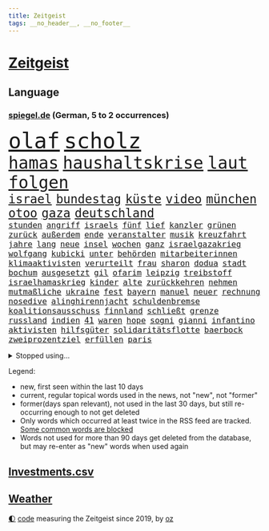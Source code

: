 ```yaml
---
title: Zeitgeist
tags: __no_header__, __no_footer__
---
```


# [Zeitgeist](https://oliz.io/zeitgeist/)

## Language

<h3><a href="https://www.spiegel.de" target="_blank">spiegel.de</a> (German, 5 to 2 occurrences)</h3>
<p style="font-family:monospace">
<span style="font-size:32pt"><a href="news_links.html#olaf" class="current">olaf</a></span>
<span style="font-size:32pt"><a href="news_links.html#scholz" class="current">scholz</a></span>
<br>
<span style="font-size:25pt"><a href="news_links.html#hamas" class="current">hamas</a></span>
<span style="font-size:25pt"><a href="news_links.html#haushaltskrise" class="current">haushaltskrise</a></span>
<span style="font-size:25pt"><a href="news_links.html#laut" class="current">laut</a></span>
<span style="font-size:25pt"><a href="news_links.html#folgen" class="current">folgen</a></span>
<br>
<span style="font-size:18pt"><a href="news_links.html#israel" class="current">israel</a></span>
<span style="font-size:18pt"><a href="news_links.html#bundestag" class="current">bundestag</a></span>
<span style="font-size:18pt"><a href="news_links.html#küste" class="current">küste</a></span>
<span style="font-size:18pt"><a href="news_links.html#video" class="current">video</a></span>
<span style="font-size:18pt"><a href="news_links.html#münchen" class="current">münchen</a></span>
<span style="font-size:18pt"><a href="news_links.html#otoo" class="new">otoo</a></span>
<span style="font-size:18pt"><a href="news_links.html#gaza" class="current">gaza</a></span>
<span style="font-size:18pt"><a href="news_links.html#deutschland" class="current">deutschland</a></span>
<br>
<span style="font-size:12pt"><a href="news_links.html#stunden" class="current">stunden</a></span>
<span style="font-size:12pt"><a href="news_links.html#angriff" class="current">angriff</a></span>
<span style="font-size:12pt"><a href="news_links.html#israels" class="current">israels</a></span>
<span style="font-size:12pt"><a href="news_links.html#fünf" class="current">fünf</a></span>
<span style="font-size:12pt"><a href="news_links.html#lief" class="current">lief</a></span>
<span style="font-size:12pt"><a href="news_links.html#kanzler" class="current">kanzler</a></span>
<span style="font-size:12pt"><a href="news_links.html#grünen" class="current">grünen</a></span>
<span style="font-size:12pt"><a href="news_links.html#zurück" class="current">zurück</a></span>
<span style="font-size:12pt"><a href="news_links.html#außerdem" class="current">außerdem</a></span>
<span style="font-size:12pt"><a href="news_links.html#ende" class="current">ende</a></span>
<span style="font-size:12pt"><a href="news_links.html#veranstalter" class="current">veranstalter</a></span>
<span style="font-size:12pt"><a href="news_links.html#musik" class="current">musik</a></span>
<span style="font-size:12pt"><a href="news_links.html#kreuzfahrt" class="new">kreuzfahrt</a></span>
<span style="font-size:12pt"><a href="news_links.html#jahre" class="current">jahre</a></span>
<span style="font-size:12pt"><a href="news_links.html#lang" class="current">lang</a></span>
<span style="font-size:12pt"><a href="news_links.html#neue" class="current">neue</a></span>
<span style="font-size:12pt"><a href="news_links.html#insel" class="current">insel</a></span>
<span style="font-size:12pt"><a href="news_links.html#wochen" class="current">wochen</a></span>
<span style="font-size:12pt"><a href="news_links.html#ganz" class="current">ganz</a></span>
<span style="font-size:12pt"><a href="news_links.html#israelgazakrieg" class="current">israelgazakrieg</a></span>
<span style="font-size:12pt"><a href="news_links.html#wolfgang" class="current">wolfgang</a></span>
<span style="font-size:12pt"><a href="news_links.html#kubicki" class="current">kubicki</a></span>
<span style="font-size:12pt"><a href="news_links.html#unter" class="current">unter</a></span>
<span style="font-size:12pt"><a href="news_links.html#behörden" class="current">behörden</a></span>
<span style="font-size:12pt"><a href="news_links.html#mitarbeiterinnen" class="current">mitarbeiterinnen</a></span>
<span style="font-size:12pt"><a href="news_links.html#klimaaktivisten" class="current">klimaaktivisten</a></span>
<span style="font-size:12pt"><a href="news_links.html#verurteilt" class="current">verurteilt</a></span>
<span style="font-size:12pt"><a href="news_links.html#frau" class="current">frau</a></span>
<span style="font-size:12pt"><a href="news_links.html#sharon" class="new">sharon</a></span>
<span style="font-size:12pt"><a href="news_links.html#dodua" class="new">dodua</a></span>
<span style="font-size:12pt"><a href="news_links.html#stadt" class="current">stadt</a></span>
<span style="font-size:12pt"><a href="news_links.html#bochum" class="current">bochum</a></span>
<span style="font-size:12pt"><a href="news_links.html#ausgesetzt" class="current">ausgesetzt</a></span>
<span style="font-size:12pt"><a href="news_links.html#gil" class="current">gil</a></span>
<span style="font-size:12pt"><a href="news_links.html#ofarim" class="current">ofarim</a></span>
<span style="font-size:12pt"><a href="news_links.html#leipzig" class="current">leipzig</a></span>
<span style="font-size:12pt"><a href="news_links.html#treibstoff" class="current">treibstoff</a></span>
<span style="font-size:12pt"><a href="news_links.html#israelhamaskrieg" class="current">israelhamaskrieg</a></span>
<span style="font-size:12pt"><a href="news_links.html#kinder" class="current">kinder</a></span>
<span style="font-size:12pt"><a href="news_links.html#alte" class="current">alte</a></span>
<span style="font-size:12pt"><a href="news_links.html#zurückkehren" class="current">zurückkehren</a></span>
<span style="font-size:12pt"><a href="news_links.html#nehmen" class="current">nehmen</a></span>
<span style="font-size:12pt"><a href="news_links.html#mutmaßliche" class="current">mutmaßliche</a></span>
<span style="font-size:12pt"><a href="news_links.html#ukraine" class="current">ukraine</a></span>
<span style="font-size:12pt"><a href="news_links.html#fest" class="current">fest</a></span>
<span style="font-size:12pt"><a href="news_links.html#bayern" class="current">bayern</a></span>
<span style="font-size:12pt"><a href="news_links.html#manuel" class="current">manuel</a></span>
<span style="font-size:12pt"><a href="news_links.html#neuer" class="current">neuer</a></span>
<span style="font-size:12pt"><a href="news_links.html#rechnung" class="current">rechnung</a></span>
<span style="font-size:12pt"><a href="news_links.html#nosedive" class="new">nosedive</a></span>
<span style="font-size:12pt"><a href="news_links.html#alinghirennjacht" class="new">alinghirennjacht</a></span>
<span style="font-size:12pt"><a href="news_links.html#schuldenbremse" class="current">schuldenbremse</a></span>
<span style="font-size:12pt"><a href="news_links.html#koalitionsausschuss" class="current">koalitionsausschuss</a></span>
<span style="font-size:12pt"><a href="news_links.html#finnland" class="current">finnland</a></span>
<span style="font-size:12pt"><a href="news_links.html#schließt" class="current">schließt</a></span>
<span style="font-size:12pt"><a href="news_links.html#grenze" class="current">grenze</a></span>
<span style="font-size:12pt"><a href="news_links.html#russland" class="current">russland</a></span>
<span style="font-size:12pt"><a href="news_links.html#indien" class="current">indien</a></span>
<span style="font-size:12pt"><a href="news_links.html#41" class="current">41</a></span>
<span style="font-size:12pt"><a href="news_links.html#waren" class="current">waren</a></span>
<span style="font-size:12pt"><a href="news_links.html#hope" class="new">hope</a></span>
<span style="font-size:12pt"><a href="news_links.html#sogni" class="new">sogni</a></span>
<span style="font-size:12pt"><a href="news_links.html#gianni" class="current">gianni</a></span>
<span style="font-size:12pt"><a href="news_links.html#infantino" class="current">infantino</a></span>
<span style="font-size:12pt"><a href="news_links.html#aktivisten" class="current">aktivisten</a></span>
<span style="font-size:12pt"><a href="news_links.html#hilfsgüter" class="current">hilfsgüter</a></span>
<span style="font-size:12pt"><a href="news_links.html#solidaritätsflotte" class="new">solidaritätsflotte</a></span>
<span style="font-size:12pt"><a href="news_links.html#baerbock" class="current">baerbock</a></span>
<span style="font-size:12pt"><a href="news_links.html#zweiprozentziel" class="current">zweiprozentziel</a></span>
<span style="font-size:12pt"><a href="news_links.html#erfüllen" class="current">erfüllen</a></span>
<span style="font-size:12pt"><a href="news_links.html#paris" class="current">paris</a></span>
</p>
<details>
<summary>Stopped using...</summary>
<p class="former" style="font-size:12pt">
belarus(1133) schrieb(1133) gegenseitig(1132) reihe(1132) schwedische(1132) bisherige(1131) bittet(1131) geschichten(1131) gewaltige(1131) wartet(1131) bayerns(1130) beenden(1130) bieten(1130) gerhard(1130) hört(1130) kämpfte(1130) persönliche(1130) coronakrise(1129) hubschrauber(1129) vorzeitig(1129) christoph(1128) coronavirus(1128) ifoinstitut(1128) nachruf(1128) schön(1128) becker(1127) befürchten(1127) bsc(1127) erteilt(1127) la(1127) steigenden(1127) united(1127) verabschiedet(1127) amerikanische(1126) beispiel(1126) einstieg(1126) gewissen(1126) scheinen(1126) 2017(1125) geändert(1125) illegalen(1125) medikamente(1125) missbrauch(1125) usamerikaner(1125) zuge(1125) 5(1124) amerika(1124) brutale(1124) kurzfristig(1124) ließen(1124) premiere(1124) sprecher(1124) steuern(1124) wald(1124) wohnhaus(1124) einreisen(1123) virus(1123) beschimpft(1122) erfahrungen(1122) infektion(1122) streng(1122) vorgeworfen(1122) angeklagte(1121) länge(1121) online(1121) philipp(1121) priester(1121) europäer(1120) rassistischen(1120) stärke(1120) stück(1120) verlierer(1120) woran(1120) kamera(1119) distanziert(1118) fällen(1118) gemeinsamen(1118) hotels(1118) schlagzeilen(1118) spekuliert(1118) wochenlang(1118) bestimmt(1116) inszeniert(1116) staatliche(1115) i(1114) kultur(1114) olympische(1114) problemen(1114) schaffte(1113) venezuela(1113) juristisch(1112) sinn(1112) gesamten(1111) schriftsteller(1111) dar(1109) harten(1109) marco(1108) treiben(1108) begriff(1107) berühmte(1107) ereignisse(1107) herz(1107) warm(1107) norwegen(1106) produkte(1106) tiefen(1106) uni(1106) gemeinsames(1105) orten(1105) dran(1103) einbruch(1101) s(1101) papier(1100) nasa(1099) beitrag(1098) steffen(1097) top(1096) provoziert(1095) app(1094) vermisste(1094) handy(1091) hinweis(1090) afrikas(1087) ursprünglich(1084) überfordert(1078) kanadas(1077) rache(1069) mallorca(1033) expräsidenten(1004) bekannter(1003) estland(998) anfeindungen(995) orte(968) strebt(968) bewirbt(951) gewalttat(940) sergej(865) norwegische(859) zwingen(850) erfolglos(833) kollision(827) nachspielzeit(818) erkrankte(814) erhofft(811) jahrzehnt(810) dax(800) angestellten(798) versetzt(779) kunstwerke(770) erleben(763) beider(759) regierungschefin(756) 74(746) ostdeutschland(742) beliebt(738) verteidiger(738) schülerin(734) summen(722) militärischen(716) außenministerium(710) loch(706) ärztin(703) invasion(702) natürlich(696) buschmann(695) erschwert(685) bat(679) soldat(671) ben(667) afrikanischen(649) pekings(647) einheiten(646) 62(643) emotionalen(640) mut(632) stammen(629) betreibt(627) vögel(626) 17jährige(625) triumphiert(622) sanktioniert(614) unsicher(610) eindrücke(608) kriegsverbrechen(605) riskant(605) söhne(603) finnische(600) zugegeben(599) ansturm(589) wiederaufbau(586) überlebenden(583) fair(577) umstände(561) export(551) trocken(548) abgeschaltet(547) unterlag(547) luisa(546) weltverband(543) lngterminal(538) suchte(536) verzweiflung(534) dänischen(532) dürre(531) konkurrenten(531) demonstrierende(530) ausbauen(528) ernannt(528) anwältin(525) titelverteidiger(524) ulrich(522) führungskräfte(517) identifizieren(514) andrew(512) gegenwart(511) wohnmobil(511) erobern(507) missbrauchsvorwürfe(506) einsätze(505) bekämpft(504) wozu(504) 81(499) dramatische(498) energieversorger(498) tasche(497) extra(492) batterien(490) schwächelt(489) folgten(488) major(481) chinesen(480) neubauer(479) drehten(477) umweltschützer(475) regensburg(469) importiert(463) wütet(459) studentin(457) einladung(456) spitzen(453) extremisten(450) elefanten(448) atomkraftwerk(447) lebenslange(445) grab(444) antarktis(440) lula(430) bundesbank(429) talkshow(429) machtmissbrauch(426) ersetzt(424) senioren(423) aufholjagd(419) bestimmen(410) staatsmedien(410) klimaaktivistin(409) begegnung(405) schwächt(403) sauber(402) tunesien(401) festgehalten(393) desinformation(389) mama(389) erben(381) außenpolitik(379) operiert(378) beworfen(377) einheimische(376) westküste(376) nächtlichen(372) erreichbar(366) pistole(363) kampfjets(360) ig(359) metall(359) spielraum(353) figuren(352) häufen(348) sound(347) amtsgericht(345) anscheinend(344) vorbereitung(342) überzeugen(341) naturschützer(337) colorado(336) nutzerinnen(336) aufpassen(335) manipulierte(334) regierende(332) gestalten(331) reformieren(331) überlassen(331) exportieren(330) labor(330) aufgelöst(328) sprint(323) brettspiele(321) chefredakteur(320) besonderer(319) fahnder(316) nizza(316) peinlich(316) öffentlichkeitswirksam(314) auflage(313) bußgeld(313) umzug(313) fassen(309) googles(309) nannte(309) sachsens(309) umstrittener(309) spezialkräfte(308) c(305) passanten(305) interessante(302) brannten(301) fortan(298) miete(297) erhalt(294) nähert(294) veröffentlichten(294) bewahren(293) parteifreund(291) vermeintlichen(290) orthodoxe(289) republikanische(288) vorstandschef(288) heran(286) gemessen(285) süchtig(285) vermeintlicher(285) chatbot(282) theoretisch(282) bildet(281) getötete(279) günstigen(279) antike(277) kennzeichnung(276) unbekannt(276) wissler(276) vorzubereiten(272) vergiftet(271) kürze(270) angezündet(269) nicola(269) partnern(269) tourist(267) vorwurfs(267) außergewöhnlich(264) kaufte(264) unterbrechung(263) brauche(260) ausgewiesen(259) atmen(257) profifußballer(257) aufträge(256) rezension(256) wütenden(256) historisch(255) verstoß(255) 1998(253) zyklon(252) 15jährigen(249) drittes(249) entweder(249) fakten(249) verstand(249) wendepunkt(249) anstatt(247) unweit(245) nützt(244) zeug(244) überforderung(244) beschädigte(242) verteidigte(242) björn(239) dringen(239) höcke(239) trainerin(239) gen(238) bestreiten(236) slowakei(236) kümmert(235) solidarisch(234) jordan(232) überwunden(232) erfolgen(230) li(230) bauindustrie(229) konkurrent(229) sommerspielen(229) erwarteten(228) kommandeur(228) kostenlosen(226) pool(225) tropensturm(225) 27jähriger(224) emotionen(222) robin(222) boomt(221) unrealistisch(221) veto(221) technischer(220) überflutungen(220) 13jährige(219) national(219) reuß(219) hauptsache(215) astronomie(214) produkt(214) torjägerin(212) verschiedener(212) jim(211) umsetzbar(210) staatsschutz(207) fifapräsident(206) gemälde(206) account(205) artenvielfalt(205) ermutigt(205) vermelden(205) zusammenhängen(205) durchschnittlich(204) exkanzler(204) ferraripilot(204) beschränkt(203) honig(203) mainzer(203) keeper(202) gange(200) kürzt(200) arbeitswelt(199) erneuern(199) kern(199) vertrauten(199) schmelzen(198) chicago(195) gefilmt(195) gouverneurin(193) yoga(193) dm(192) gästen(192) maus(192) haar(191) kolleginnen(191) schwerwiegenden(190) look(189) kretschmer(188) überzeugungen(188) ambitionierten(187) berühmtesten(187) reynolds(186) vollem(186) kuba(185) evakuierungen(184) imperium(183) gegnern(182) pioneer(182) kleben(181) protestierten(180) beauftragt(179) eingeliefert(179) filmbranche(179) feature(177) hauptrennen(177) costner(176) strafverfolger(176) schlucken(175) gewahrsam(174) wählern(174) bestritten(172) wettert(172) zoff(171) bitter(170) serge(168) dämpfer(167) mahnen(166) rekrutiert(166) nachbessern(165) organisationen(165) würdigte(164) flugzeugabsturz(162) interessenten(162) schenkte(162) vogel(162) sicherheitsrisiko(160) stadtwerke(160) strafzettel(159) zurückbekommen(158) abschlusserklärung(157) staats(157) süddeutschland(157) wortwahl(157) grandios(156) mysteriöse(155) verschwendung(155) verzweifelte(155) blockierte(154) falschaussage(154) mitsotakis(154) falsches(151) aufgebrachte(150) messenger(150) pkwmaut(150) agenda(149) liter(149) abschaffen(148) fahrscheine(148) fotovoltaik(148) abholzung(147) abteilungsleiter(147) errichtet(147) gündoğan(147) i̇lkay(147) malibu(147) obergrenze(147) oldenburg(147) sonntagmorgen(147) amini(146) chiphersteller(146) jina(146) mahsa(146) durchsetzung(145) rampenlicht(145) ausprobiert(144) gefecht(144) profil(144) vereinfachen(143) verschärften(142) iris(141) reparaturen(141) sexismus(141) weltberühmt(141) zielscheibe(141) anfragen(140) plakaten(140) spitzenfußball(139) monza(138) reiner(138) wohlauf(138) disqualifikation(137) fattah(137) überflutet(137) verbraucherschützern(136) weltranglistenerste(136) aiwanger(135) havarierten(135) nations(135) vorne(135) 2013(134) erweist(134) ganzer(134) schoigu(134) eckernförde(133) neuschwanstein(133) verschollen(133) absicherung(132) afdmann(132) kreuzfahrtschiff(132) millionenschweren(132) polizeigewahrsam(132) iranerin(131) entscheidende(130) populistischer(130) rekonstruiert(130) wettbewerbsfähigkeit(130) anteile(129) antisemitismusbeauftragte(129) antisemitismusbeauftragter(129) zwangsarbeit(129) pur(128) vielfalt(128) xiii(128) klimaneutralität(127) spiegelgespräch(126) ärmelkanal(126) selbstoptimierung(125) umbauen(125) dfbfußballerinnen(124) dunkelsten(124) posthum(124) dumme(123) fußballstars(123) neuzugang(123) bildungsweg(122) randale(122) robust(122) kaczyński(121) allgäu(120) friedensgipfel(120) spezialeinheiten(120) brandenburgs(119) bösen(119) intimität(119) verkaufte(119) 2050(118) klassische(118) kunstsammlung(118) surfen(118) dfbfrauen(117) thrones(117) abgelaufen(116) mutmaßliches(116) streitkultur(116) unterfranken(116) zeitgleich(116) mietpreise(115) urwald(115) überschwemmt(115) bundesligasaison(114) iw(114) koran(114) gehörten(113) kürzung(113) mentalen(113) zeitungsinterview(113) atlanta(112) aufräumen(112) geschieht(112) reichsbürgergruppe(112) sven(112) unterschiedlicher(112) verweisen(112) bemerkenswerten(111) entfernung(111) lissabon(111) spdchef(111) festspielen(110) kelly(110) willemalexander(110) sabotage(109) schutzmacht(109) übergangsweise(109) hochgefahren(108) geleistet(107) neukunden(107) unterhalt(107) wandern(107) beruhigt(106) entspannen(106) staatshilfen(106) tagessieg(106) beck(105) elektrogeräte(105) erpresst(105) pipeline(105) supermärkten(105) zerbrochen(105) fragte(104) wagte(104) zerstückelte(104) angeworben(103) siebzigern(103) ölpreise(103) salzburger(102) trainers(102) elternhaus(101) nebraska(101) ablesen(100) gabor(100) grünheide(100) vize(99) angefeindet(98) gefährliches(98) gruppenphase(98) teslawerk(98) wegovy(98) demonstrativ(97) geprüft(97) verendet(97) halter(96) reis(96) schmutziger(96) campingplatz(95) durchzusetzen(95) faktor(95) wissenschaftlich(95) ausgebildete(94) beflügelt(94) rechtspartei(94) vertraute(94) niemanden(93) aktienmärkte(92) algerien(92) baubranche(92) energieversorgung(92) innere(92) kryptowährung(92) parlamentswahl(91) südsee(91) unbeachtet(91) vanuatu(91) giambruno(90) teilzeit(90) umweltkatastrophe(90) vermuteten(90) anfangen(89) kleinstadt(89) populär(89) rate(89) teuersten(89) chefsache(88) cte(88) frachtschiffe(88) gehirnkrankheit(88) gregor(88) gysi(88) hardliner(88) horizont(88) sprachen(88) matsch(87) afdaussagen(86) barak(86) debütant(86) disqualifiziert(86) ehud(86) ruderte(86) sportpsychologe(86) vorhersagen(86) überqueren(86) angegeben(85) boykottieren(85) clooney(85) digitalministerium(85) krachend(85) melonis(85) mitverschwörer(85) betrachten(84) celle(84) eklatante(84) flügel(84) gegentor(84) glaubenssätze(84) teenagerin(84) volkspartei(84) fahnen(83) fußballweltverband(83) platzverweise(83) tinder(83) vertrauenskrise(83) weiterregieren(83) akzeptanz(82) autokratie(82) bergauf(82) brandsaison(82) fernsehens(82) graben(82) leichtsinn(82) lotterie(82) lotto(82) repression(82) straßenblockade(82) verbrannten(82) bock(81) galaxien(81) getäuscht(81) leitindex(81) obdachlosen(81) rassismusvorwürfe(81) flüchtete(80) flüsse(80) fußgänger(80) meryl(80) prägen(80) ratingagentur(80) relativieren(80) schwäbische(80) streep(80) university(80) verglichen(80) abschießen(79) anzeige(79) drahtzieher(79) kellnerin(79) plage(79) traumhaften(79) vertuschen(79) deutschsprachigen(78) europapokalsieger(78) minderjährigen(78) streikenden(78) stützte(78) bein(77) geladen(77) klimabewegung(77) koranverbrennungen(77) passau(77) auflegen(76) einrichtung(76) empfahl(76) frustrierte(76) gelockert(76) opernhaus(76) schwenken(76) usrichter(76) wmdebakel(76) alphabet(75) generalmajor(75) nägel(75) päppeln(75) schrank(75) stieß(75) unabwendbar(75) unterkunft(75) 57(74) asylsuchende(74) grausame(74) greenpeace(74) jugendwort(74) schöne(74) techkonzern(74) abschieberegeln(73) anfänger(73) arbeitskräftemangel(73) böen(73) einzelhandel(73) erweiterung(73) fahrrad(73) gallant(73) krankgeschrieben(73) moral(73) nowitzki(73) pannenflieger(73) yoav(73) privatsphäre(72) rassismuseklat(72) taiwanische(72) befinde(71) beweist(71) itexperten(71) schroeder(71) sprengt(71) wochenstart(71) accounts(70) bürgerinnen(70) infineon(70) sperrte(70) spiegelinterview(70) transport(70) umgehend(70) usbotschaft(70) guido(69) politikwissenschaftlerin(69) werkstätten(69) astronomen(68) ausgeweitet(68) heilbronn(68) isar(68) kabine(68) sarina(68) senkung(68) videoapp(68) zurecht(68) erkenne(67) gewinner(67) landtagsabgeordnete(67) literaturbetrieb(67) neffen(67) selbstbild(67) spears'(67) suv(67) svp(67) grönland(66) hoffnungsvoll(66) lahmlegen(66) lateinamerikas(66) massa(66) onlineportal(66) tempolimit(66) trinken(66) brettern(65) drachen(65) erstattet(65) populäre(65) quadratkilometer(65) rückenschmerzen(65) sendungen(65) strafrechtliche(65) tötungsdelikts(65) wertung(65) wirtschaftskrise(65) 83jährige(64) abwesenheit(64) ernährt(64) sofortigen(64) amtsmissbrauch(63) baustopp(63) halep(63) katja(63) simona(63) ungefragt(63) wissenschaftliche(63) block(62) columbia(62) eladly(62) fagr(62) gerechter(62) verbänden(62) einbürgerungen(61) ifoindex(61) intakte(61) oleksandr(61) schwergewichtsweltmeister(61) stichtag(61) young(61) dopingsperre(60) onkel(60) gefälschter(59) kommentierte(59) luftschläge(59) neuesten(59) verbraucherschutzministerium(59) verfasst(59) abdel(58) antisemitisches(58) elsisi(58) exzesse(58) flugblattaffäre(58) kairo(58) maps(58) mtv(58) nachrichtensender(58) extremist(57) redaktionen(57) wildschweine(57) aperol(56) fca(56) geradezu(56) lys(56) lünen(56) nordspanien(56) phänomen(56) südafrikanischen(56) gesundheitsnotstand(55) istanbuler(55) kernkraftwerke(55) lola(55) powell(55) rückbau(55) trost(55) kz(54) studentinnen(54) toptalent(54) umsetzt(54) überraschungen(54) leitung(53) update(53) bundestagsfraktion(52) traditionsreiche(52) aufzuklären(51) einstand(51) formulierung(51) getöteter(51) memmingen(51) rechtspopulismus(51) römische(51) worin(51) antarktischer(50) cohen(50) fehlerhafte(50) gerald(50) sexualisierten(50) solidarisierten(50) anschein(49) attentäter(49) auftritte(49) basketballsuperstar(49) freitagnachmittag(49) knipser(49) letztem(49) streitthema(49) usinvestor(49) bierzelt(48) fraktionsvorsitzenden(48) heusgen(48) königspaar(48) mamas(48) mörderische(48) regierungschefs(48) sicherheitskonferenz(48) tauchen(48) milliardenhilfen(47) nützlich(47) crewmitglied(46) höhepunkte(46) rind(46) schmutzigen(46) toxisch(46) alaskas(45) detroit(45) glaubwürdigkeit(45) sicherheitsexpertin(45) tatverdächtiger(45) terrorverdächtigen(45) traditionelles(45) trübe(45) ägyptens(45) 1993(44) außenverteidiger(44) havanna(44) hyperschallraketen(44) kubaner(44) repräsentantenhauses(44) zugausfälle(44) zähne(44) einzelteile(43) mitgefühl(43) wandelt(43) bayernafd(42) demokratischen(42) hilfsgütern(42) isst(42) sechsjähriger(42) usbc(42) auslösen(41) excoach(41) gewandelt(41) impfungen(41) oecd(41) ostukraine(41) paraderolle(41) trage(41) workation(41) abholung(40) besprüht(40) fahndet(40) gefängnisstrafe(40) mast(40) neulich(40) quatsch(40) sanitäter(40) seidenstraße(40) drüber(39) anzunehmen(38) eingebürgert(38) geschaffen(38) haustür(38) industrieverband(38) knaus(38) königshaus(38) teslachef(38) überspült(38) führerscheinregeln(37) regelungen(37) 2004(36) a81(36) einseitig(36) eröffnung(36) großoffensive(36) kampfhandlungen(36) nikol(36) paschinjan(36) präparate(36) tieferen(36) volle(36) bistum(35) nichtstun(35) stetig(35) knüpfen(34) kochbuch(34) priesters(34) topstars(34) begehen(33) fünfzigerjahre(33) python(33) 60jährige(32) solarenergie(32) umweltfreundlich(32) dfbtrainerin(31) erschießen(31) janine(31) moia(31) sechsjährigen(31) spurlos(31) definitiv(30) fiktiven(30) mächtigste(30) xis(30) hilflos(29) produktionsfirma(29) profilieren(29) solarindustrie(29) verwirklichung(29) galatasaray(28) glimpflich(28) mars(28) nordengland(28) produkten(28) robinhoodbaum(28) schweiger(28) til(28) vertrauensverlust(28) einlegen(27) landschaft(27) parteimitglieder(27) protestierenden(27) seenotrettung(27) tabellenführung(27) teslafabrik(27) usangaben(27) versuchtem(27) zank(27) aufgeschlossen(26) natalie(26) ungewissheit(26) wagenknechtpartei(26) wettbewerbshüter(26) bevorzugt(25) havarien(25) anthropic(24) eisschild(24) erkenntnissen(24) mithelfen(24) nächte(24) sonnenenergie(24) beckham(23) geldvermögen(23) malaria(23) podcasts(23) stilisieren(23) zurückgezogen(23) zusammenhalten(23) arbeitsstunden(22) besorgen(22) spielplätze(22) ukrainehilfen(22) umfassenden(22) unternehmerin(22) bear(21) erschließung(21) eugipfel(21) gegenwehr(21) harz(21) hrubesch(21) raketenangriffe(21) sinsheim(21) white(21) polizeieinsätze(20) aida(19) attentat(19) morgengrauen(19) passantin(19) psychologieprofessorin(19) vermittlung(19) dick(18) innenhof(18) integrationsbeauftragte(18) metro(18) milde(18) neuköllner(18) neunmal(18) regierungsbeteiligung(18) wertvoll(18) bettwanzen(17) borrell(17) exchef(17) schlachten(17) videospielen(17) asylreform(16) bodentruppen(16) eigenheit(16) fdpminister(16) futter(16) hamasangriffe(16) schmerzen(16) sprechers(16) unterstützten(16) vertrieben(16) 14000(15) angreifern(15) paartherapeut(15) persönlichkeit(15) riefen(15) befrieden(14) bombendrohungen(14) erreger(14) hierher(14) hochrechnung(14) rettungsdienst(14) sofia(14) starmer(14) altbundeskanzler(13) drittem(13) hamaschef(13) hamassprecher(13) katars(13) notbremsung(13) ostküste(13) emir(12) regierungsparteien(12) 90000(11) bekanntester(11) gaspipeline(11) hamasterrors(11) israelischlibanesischer(11) pegel(11) wütete(11)
</p>
</details>
<p>Legend:
<ul>
<li><span class="new">new</span>, first seen within the last 10 days</li>
<li><span class="current">current</span>, regular topical words used in the news, not "new", not "former"</li>
<li><span class="former">former(days span relevant)</span>, not used in the last 30 days, but still re-occurring enough to not get deleted</li>
<li>Only words which occurred at least twice in the RSS feed are tracked. <a href="language/filters.py">Some common words are blocked</a></li>
<li>Words not used for more than 90 days get deleted from the database, but may re-enter as "new" words when used again</li>
</ul>
</p>

## [Investments](investments.html)[.csv](investments.csv)

## [Weather](weather.html)

<footer>
<a href="javascript:toggleTheme()" class="nav">🌓</a>
<a href="https://github.com/ooz/zeitgeist">code</a> measuring the Zeitgeist since 2019, by <a href="https://oliz.io">oz</a>
</footer>
